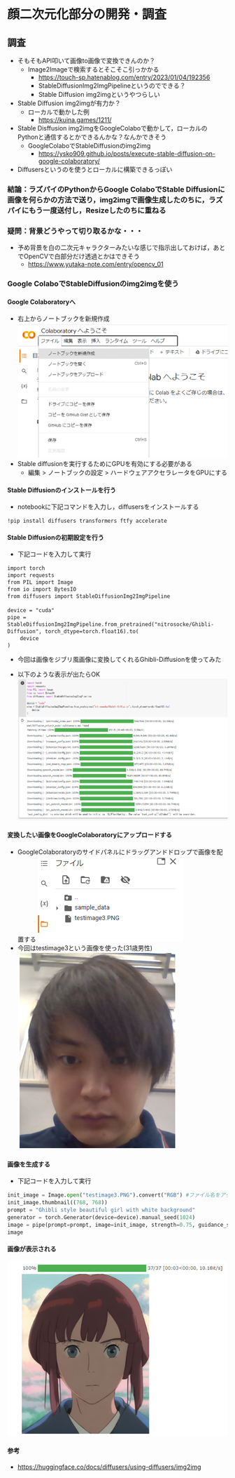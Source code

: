 # 顔二次元化部分の開発・調査
## 調査
- そもそもAPI叩いて画像to画像で変換できんのか？
  - Image2Imageで検索するとそこそこ引っかかる
    - https://touch-sp.hatenablog.com/entry/2023/01/04/192356
    - StableDiffusionImg2ImgPipelineというのでできる？
    - Stable Diffusion img2imgというやつらしい
- Stable Diffusion img2imgが有力か？
  - ローカルで動かした例
    - https://kuina.games/1211/
- Stable Disffusion img2imgをGoogleColaboで動かして，ローカルのPythonと通信するとかできるんかな？なんかできそう
  - GoogleColaboでStableDiffusionのimg2img
    - https://ysko909.github.io/posts/execute-stable-diffusion-on-google-colaboratory/
- Diffusersというのを使うとローカルに構築できるっぽい

### 結論：ラズパイのPythonからGoogle ColaboでStable Diffusionに画像を何らかの方法で送り，img2imgで画像生成したのちに，ラズパイにもう一度送付し，Resizeしたのちに重ねる

### 疑問：背景どうやって切り取るかな・・・
- 予め背景を白の二次元キャラクターみたいな感じで指示出しておけば，あとでOpenCVで白部分だけ透過とかはできそう
  - https://www.yutaka-note.com/entry/opencv_01


### Google ColaboでStableDiffusionのimg2imgを使う
#### Google Colaboratoryへ
- 右上からノートブックを新規作成
![](images/20230628191552.png)
- Stable diffusionを実行するためにGPUを有効にする必要がある
  - 編集 > ノートブックの設定 > ハードウェアアクセラレータをGPUにする

#### Stable Diffusionのインストールを行う
- notebookに下記コマンドを入力し，diffusersをインストールする
```
!pip install diffusers transformers ftfy accelerate
```
#### Stable Diffusionの初期設定を行う

- 下記コードを入力して実行
```
import torch
import requests
from PIL import Image
from io import BytesIO
from diffusers import StableDiffusionImg2ImgPipeline

device = "cuda"
pipe = StableDiffusionImg2ImgPipeline.from_pretrained("nitrosocke/Ghibli-Diffusion", torch_dtype=torch.float16).to(
    device
)
```
- 今回は画像をジブリ風画像に変換してくれるGhibli-Diffusionを使ってみた

- 以下のような表示が出たらOK
![](20230701181943.png)

#### 変換したい画像をGoogleColaboratoryにアップロードする
- GoogleColaboratoryのサイドパネルにドラッグアンドドロップで画像を配置する
![](images/20230701182239.png)
- 今回はtestimage3という画像を使った(31歳男性)
![](images/20230701182112.png)

#### 画像を生成する
- 下記コードを入力して実行
```python
init_image = Image.open("testimage3.PNG").convert("RGB") #ファイル名をアップロードした画像の名前に変える
init_image.thumbnail((768, 768))
prompt = "Ghibli style beautiful girl with white background"
generator = torch.Generator(device=device).manual_seed(1024)
image = pipe(prompt=prompt, image=init_image, strength=0.75, guidance_scale=7.5, generator=generator).images[0]
image
```
#### 画像が表示される
![](images/20230701182635.png)

#### 参考
- https://huggingface.co/docs/diffusers/using-diffusers/img2img
